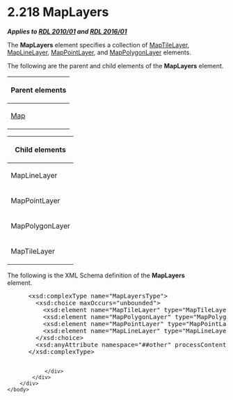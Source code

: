 <html dir="LTR" xmlns:mshelp="http://msdn.microsoft.com/mshelp" xmlns:ddue="http://ddue.schemas.microsoft.com/authoring/2003/5" xmlns:xlink="http://www.w3.org/1999/xlink" xmlns:tool="http://www.microsoft.com/tooltip">
    <head>
        <meta http-equiv="Content-Type" content="text/html; CHARSET=utf-8"></meta>
        <meta name="save" content="history"></meta>
        <title>2.218 MapLayers</title>
        <xml>
            <mshelp:toctitle title="2.218 MapLayers"></mshelp:toctitle>
            <mshelp:rltitle title="[MS-RDL]: MapLayers"></mshelp:rltitle>
            <mshelp:keyword index="A" term="6e3c29b0-8940-48ac-a950-d3db026f8e08"></mshelp:keyword>
            <mshelp:attr name="DCSext.ContentType" value="open specification"></mshelp:attr>
            <mshelp:attr name="AssetID" value="6e3c29b0-8940-48ac-a950-d3db026f8e08"></mshelp:attr>
            <mshelp:attr name="TopicType" value="kbRef"></mshelp:attr>
            <mshelp:attr name="DCSext.Title" value="[MS-RDL]: MapLayers" />
        </xml>
    </head>
    <body>
        <div id="header">
            <h1 class="heading">2.218 MapLayers</h1>
        </div>
        <div id="mainSection">
            <div id="mainBody">
                <div id="allHistory" class="saveHistory"></div>
                <div id="sectionSection0" class="section" name="collapseableSection">
                    

<p><b><i>Applies to </i></b><a href="3428e690-a348-4ec7-8a6a-8efb42d2cdee.htm"><b><i>RDL 2010/01</i></b></a><b><i>
and </i></b><a href="52ce3983-2bfc-4e72-9359-42aaf5fe4509.htm"><b><i>RDL 2016/01</i></b></a></p>

<p>The <b>MapLayers</b> element specifies a collection of <a href="32cf17dc-a986-43fd-b7ce-8cb2429e565f.htm">MapTileLayer</a>, <a href="8681b1dc-d73e-4d35-b4fa-f7f459d4a304.htm">MapLineLayer</a>, <a href="aa1875f4-9842-4672-86d6-306ba5a075aa.htm">MapPointLayer</a>, and <a href="f54fa273-d9b2-4e49-a896-6001bcda016b.htm">MapPolygonLayer</a> elements.</p>

<p>The following are the parent and child elements of the <b>MapLayers</b>
element.</p>

<table>
 <thead>
  <tr>
   <th>
   <p>Parent elements</p>
   </th>
  </tr>
 </thead>
 <tr>
  <td>
  <p><a href="fd166dd8-6772-4507-b3f6-50a2b7cfd6ac.htm">Map</a></p>
  </td>
 </tr>
</table>

<p> </p>

<table>
 <thead>
  <tr>
   <th>
   <p>Child elements</p>
   </th>
  </tr>
 </thead>
 <tr>
  <td>
  <p>MapLineLayer</p>
  </td>
 </tr>
 <tr>
  <td>
  <p>MapPointLayer</p>
  </td>
 </tr>
 <tr>
  <td>
  <p>MapPolygonLayer</p>
  </td>
 </tr>
 <tr>
  <td>
  <p>MapTileLayer</p>
  </td>
 </tr>
</table>

<p>The following is the XML Schema definition of the <b>MapLayers</b>
element.           </p>

<dl>
<dd>
<div><pre> &lt;xsd:complexType name=&quot;MapLayersType&quot;&gt;
   &lt;xsd:choice maxOccurs=&quot;unbounded&quot;&gt;
     &lt;xsd:element name=&quot;MapTileLayer&quot; type=&quot;MapTileLayerType&quot; /&gt;
     &lt;xsd:element name=&quot;MapPolygonLayer&quot; type=&quot;MapPolygonLayerType&quot; /&gt;
     &lt;xsd:element name=&quot;MapPointLayer&quot; type=&quot;MapPointLayerType&quot; /&gt;
     &lt;xsd:element name=&quot;MapLineLayer&quot; type=&quot;MapLineLayerType&quot; /&gt;
   &lt;/xsd:choice&gt;
   &lt;xsd:anyAttribute namespace=&quot;##other&quot; processContents=&quot;lax&quot; /&gt;
 &lt;/xsd:complexType&gt;
  
</pre></div>
</dd></dl>


                </div>
            </div>
        </div>
    </body>
</html>
